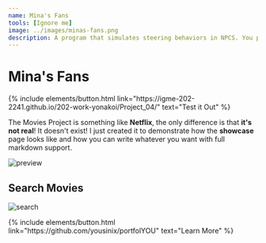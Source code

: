 ```yaml
---
name: Mina's Fans
tools: [Ignore me]
image: ../images/minas-fans.png
description: A program that simulates steering behaviors in NPCS. You play as an idol named Mina, who is a renowned genius in the entertainment industry! But with great fame comes great responsibility...
---
```

# Mina's Fans

<p class="text-center">
{% include elements/button.html link="https://igme-202-2241.github.io/202-work-yonakoi/Project_04/" text="Test it Out" %}
</p>

The Movies Project is something like **Netflix**, the only difference is that **it's not real**! It doesn't exist! I just created it to demonstrate how the **showcase** page looks like and how you can write whatever you want with full markdown support.

![preview](https://www.sketchappsources.com/resources/source-image/we-were-soldiers-landing-page-dbruggisser.jpg)

## Search Movies

![search](https://www.sketchappsources.com/resources/source-image/microsoft-windows-10-virtual-keyboard-diogo-sousa.png)

<p class="text-center">
{% include elements/button.html link="https://github.com/yousinix/portfolYOU" text="Learn More" %}
</p>